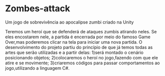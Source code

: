 # Zombes-attack
Um jogo de sobrevivência ao apocalipse zumbi criado na Unity 

Teremos um heroí que se defenderá de ataques zumbis atirando neles. Se eles encostarem nele, a partida é encerrada por meio do famoso Game Over,mas poderemos clicar na tela para iniciar uma nova partida.
O desenvolvimento do projeto partiu do princípio de que já temos todas as artes que serão utilizadas e a partir delas:
1)será montado o cenário posicionando objetos; 2)colocaremos o heroí no jogo,fazendo com que ele atire e se movimente; 3)criaremos códigos para passar comportamentos ao jogo,utilizando a linguagem C#.
